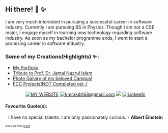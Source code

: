 <!--
### Hi there 👋

**kazi-rakib/kazi-rakib** is a ✨ _special_ ✨ repository because its `README.md` (this file) appears on your GitHub profile.

Here are some ideas to get you started:

- 🔭 I’m currently working on ...
- 🌱 I’m currently learning ...
- 👯 I’m looking to collaborate on ...
- 🤔 I’m looking for help with ...
- 💬 Ask me about ...
- 📫 How to reach me: ...
- 😄 Pronouns: ...
- ⚡ Fun fact: ...
-->


## Hi there! 👋 ✨
I am very much interested in pursuing a successful career in software industry. Currently I am pursuing BS in Physics. Though I am not a CSE major, I engage myself in learning new technology regarding software industry. As soon as my bachelor programme ends, I want to start a promising career in software industry.

### Some of my Creations(Highlights) :sparkles: :
- [My Portfolio](https://kazi-rakib.github.io/)
- [Tribute to Prof. Dr. Jamal Nazrul Islam](https://kazi-rakib.github.io/FreeCodeCamp/rwd/tribute/jnislam/index.html)
- [Photo Gallary of my beloved Campus!](https://kazi-rakib.github.io/theFunProject/)
- [FCC Projects(NOT Completed yet :( ](https://kazi-rakib.github.io/FreeCodeCamp/)

<p align="center">
	<a href="https://kazi-rakib.github.io"><img src="https://img.icons8.com/color/48/000000/github-2.png" alt="MY WEBSITE"></a>
	<a href="mailto:kmrakib168@gmail.com"><img src="https://img.icons8.com/color/48/000000/gmail.png" alt="kmrakib168@gmail.com" /></a>
	<a href="https://twitter.com/KaziRakibH"><img src="https://img.icons8.com/color/48/000000/twitter.png" /></a>
	<a href="https://www.linkedin.com/in/kazi-rakib"><img src="https://img.icons8.com/color/48/000000/linkedin.png" alt="LinkedIn"></a>
</p>

#### Favourite Quote(s): 
<p align="center">
	I have no special talents. I am only passionately curious.
	- <strong>Albert Einstein</strong>
</p>

<p style="font-size:8px;">
	icons are from <a href="https://icons8.com/">icon8</a>
</p>
